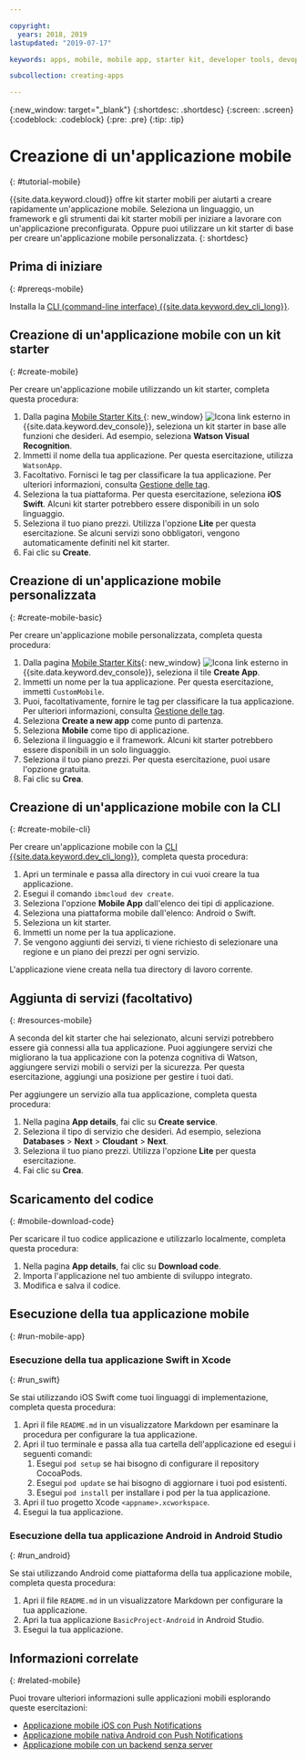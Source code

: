 ```yaml
---

copyright:
  years: 2018, 2019
lastupdated: "2019-07-17"

keywords: apps, mobile, mobile app, starter kit, developer tools, devops toolchain, toolchain, create mobile app, mobile starter kit, android, ios, swift, xcode

subcollection: creating-apps

---
```


{:new_window: target="_blank"}
{:shortdesc: .shortdesc}
{:screen: .screen}
{:codeblock: .codeblock}
{:pre: .pre}
{:tip: .tip}

# Creazione di un'applicazione mobile
{: #tutorial-mobile}

{{site.data.keyword.cloud}} offre kit starter mobili per aiutarti a creare rapidamente un'applicazione mobile. Seleziona un linguaggio, un framework e gli strumenti dai kit starter mobili per iniziare a lavorare con un'applicazione preconfigurata. Oppure puoi utilizzare un kit starter di base per creare un'applicazione mobile personalizzata.
{: shortdesc}

## Prima di iniziare
{: #prereqs-mobile}

Installa la [CLI (command-line interface) {{site.data.keyword.dev_cli_long}}](/docs/cli?topic=cloud-cli-getting-started).

## Creazione di un'applicazione mobile con un kit starter
{: #create-mobile}

Per creare un'applicazione mobile utilizzando un kit starter, completa questa procedura:

1. Dalla pagina [Mobile Starter Kits ](https://{DomainName}/developer/mobile/starter-kits){: new_window} ![Icona link esterno](../../icons/launch-glyph.svg "Icona link esterno") in {{site.data.keyword.dev_console}}, seleziona un kit starter in base alle funzioni che desideri. Ad esempio, seleziona **Watson Visual Recognition**.
2. Immetti il nome della tua applicazione. Per questa esercitazione, utilizza `WatsonApp`.
3. Facoltativo. Fornisci le tag per classificare la tua applicazione. Per ulteriori informazioni, consulta [Gestione delle tag](/docs/resources?topic=resources-tag).
4. Seleziona la tua piattaforma. Per questa esercitazione, seleziona **iOS Swift**. Alcuni kit starter potrebbero essere disponibili in un solo linguaggio.
5. Seleziona il tuo piano prezzi. Utilizza l'opzione **Lite** per questa esercitazione. Se alcuni servizi sono obbligatori, vengono automaticamente definiti nel kit starter.
6. Fai clic su **Create**.

## Creazione di un'applicazione mobile personalizzata
{: #create-mobile-basic}

Per creare un'applicazione mobile personalizzata, completa questa procedura:

1. Dalla pagina [Mobile Starter Kits](https://{DomainName}/developer/mobile/starter-kits){: new_window} ![Icona link esterno](../../icons/launch-glyph.svg "Icona link esterno") in {{site.data.keyword.dev_console}}, seleziona il tile **Create App**.
2. Immetti un nome per la tua applicazione. Per questa esercitazione, immetti `CustomMobile`.
3. Puoi, facoltativamente, fornire le tag per classificare la tua applicazione. Per ulteriori informazioni, consulta [Gestione delle tag](/docs/resources?topic=resources-tag).
4. Seleziona **Create a new app** come punto di partenza.
5. Seleziona **Mobile** come tipo di applicazione.
6. Seleziona il linguaggio e il framework. Alcuni kit starter potrebbero essere disponibili in un solo linguaggio.
7. Seleziona il tuo piano prezzi. Per questa esercitazione, puoi usare l'opzione gratuita.
8. Fai clic su **Crea**.

## Creazione di un'applicazione mobile con la CLI
{: #create-mobile-cli}

Per creare un'applicazione mobile con la [CLI {{site.data.keyword.dev_cli_long}}](/docs/cli?topic=cloud-cli-getting-started), completa questa procedura:

1. Apri un terminale e passa alla directory in cui vuoi creare la tua applicazione.
2. Esegui il comando `ibmcloud dev create`.
3. Seleziona l'opzione **Mobile App** dall'elenco dei tipi di applicazione.
4. Seleziona una piattaforma mobile dall'elenco: Android o Swift.
5. Seleziona un kit starter.
6. Immetti un nome per la tua applicazione.
7. Se vengono aggiunti dei servizi, ti viene richiesto di selezionare una regione e un piano dei prezzi per ogni servizio.

L'applicazione viene creata nella tua directory di lavoro corrente.

## Aggiunta di servizi (facoltativo)
{: #resources-mobile}

A seconda del kit starter che hai selezionato, alcuni servizi potrebbero essere già connessi alla tua applicazione. Puoi aggiungere servizi che migliorano la tua applicazione con la potenza cognitiva di Watson, aggiungere servizi mobili o servizi per la sicurezza. Per questa esercitazione, aggiungi una posizione per gestire i tuoi dati.

Per aggiungere un servizio alla tua applicazione, completa questa procedura:

1. Nella pagina **App details**, fai clic su **Create service**.
2. Seleziona il tipo di servizio che desideri. Ad esempio, seleziona **Databases** > **Next** > **Cloudant** > **Next**.
3. Seleziona il tuo piano prezzi. Utilizza l'opzione **Lite** per questa esercitazione.
4. Fai clic su **Crea**.

## Scaricamento del codice
{: #mobile-download-code}

Per scaricare il tuo codice applicazione e utilizzarlo localmente, completa questa procedura:

1. Nella pagina **App details**, fai clic su **Download code**.
2. Importa l'applicazione nel tuo ambiente di sviluppo integrato.
3. Modifica e salva il codice.

## Esecuzione della tua applicazione mobile
{: #run-mobile-app}

### Esecuzione della tua applicazione Swift in Xcode
{: #run_swift}

Se stai utilizzando iOS Swift come tuoi linguaggi di implementazione, completa questa procedura:

1. Apri il file `README.md` in un visualizzatore Markdown per esaminare la procedura per configurare la tua applicazione.
2. Apri il tuo terminale e passa alla tua cartella dell'applicazione ed esegui i seguenti comandi:
    1. Esegui `pod setup` se hai bisogno di configurare il repository CocoaPods.
    2. Esegui `pod update` se hai bisogno di aggiornare i tuoi pod esistenti.
    3. Esegui `pod install` per installare i pod per la tua applicazione.
3. Apri il tuo progetto Xcode `<appname>.xcworkspace`.
4. Esegui la tua applicazione.

### Esecuzione della tua applicazione Android in Android Studio
{: #run_android}

Se stai utilizzando Android come piattaforma della tua applicazione mobile, completa questa procedura:

1. Apri il file `README.md` in un visualizzatore Markdown per configurare la tua applicazione.
2. Apri la tua applicazione `BasicProject-Android` in Android Studio.
3. Esegui la tua applicazione.

## Informazioni correlate
{: #related-mobile}

Puoi trovare ulteriori informazioni sulle applicazioni mobili esplorando queste esercitazioni:

 * [Applicazione mobile iOS con Push Notifications](/docs/tutorials?topic=solution-tutorials-ios-mobile-push-analytics)
 * [Applicazione mobile nativa Android con Push Notifications](/docs/tutorials?topic=solution-tutorials-android-mobile-push-analytics)
 * [Applicazione mobile con un backend senza server](/docs/tutorials?topic=solution-tutorials-serverless-mobile-backend)
